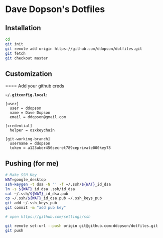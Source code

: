 Dave Dopson's Dotfiles
==========

Installation
----------
````bash
cd
git init
git remote add origin https://github.com/ddopson/dotfiles.git
git fetch
git checkout master
````

Customization
----------

==== Add your github creds

**`~/.gitconfig.local:`**
````
[user]
  user = ddopson
  name = Dave Dopson
  email = ddopson@gmail.com

[credential]
  helper = osxkeychain

[git-working-branch]
  username = ddopson
  token = a123uber456secret789ceprivate000key78
````

Pushing (for me)
----------
````bash
# Make SSH Key
WAT=google_desktop
ssh-keygen -t dsa -N '' -f ~/.ssh/${WAT}_id_dsa
ln -s ${WAT}_id_dsa .ssh/id_dsa
cat ~/.ssh/${WAT}_id_dsa.pub
cp ~/.ssh/${WAT}_id_dsa.pub ~/.ssh_keys_pub
git add ~/.ssh_keys_pub
git commit -m "add pub key"

# open https://github.com/settings/ssh

git remote set-url --push origin git@github.com:ddopson/dotfiles.git
git push

````

